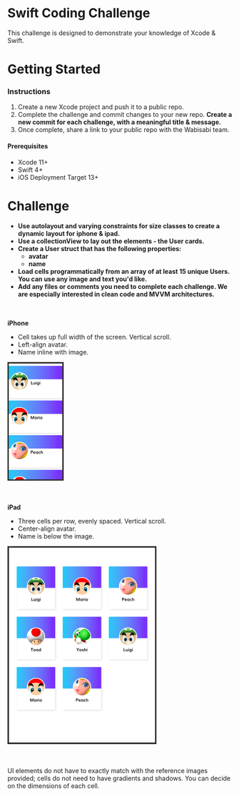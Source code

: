 # Swift Coding Challenge

This challenge is designed to demonstrate your knowledge of Xcode & Swift.

<h1> Getting Started </h1>

<h3> Instructions </h3>
<ol> 
  <li> Create a new Xcode project and push it to a public repo. </li>
  <li> Complete the challenge and commit changes to your new repo. <strong> Create a new commit for each challenge, with a meaningful title & message.</strong></li>
  <li> Once complete, share a link to your public repo with the Wabisabi team.</li>
</ol>

<h4> Prerequisites </h4>
<ul>
  <li> Xcode 11+ </li>
  <li> Swift 4+ </li>
  <li> iOS Deployment Target 13+ </li>
</ul>

<h1> Challenge </h1>
<strong> 
  <ul>
    <li> Use autolayout and varying constraints for size classes to create a dynamic layout for iphone & ipad. </li>
    <li> Use a collectionView to lay out the elements - the User cards. </li>
    <li> Create a User struct that has the following properties: 
          <ul>
            <li> avatar </li> 
            <li> name </li>
          </ul>
    <li> Load cells programmatically from an array of at least 15 unique Users. You can use any image and text you'd like. </li>
    <li> Add any files or comments you need to complete each challenge. We are especially interested in clean code and MVVM architectures. </li>
  </ul> 
</strong>

<br></br>
<strong> iPhone </strong>
<ul>
    <li> Cell takes up full width of the screen. Vertical scroll. </li>
    <li> Left-align avatar. </li>
    <li> Name inline with image. </li>
</ul> 
<img src = "images/iphone.png">

<br></br>
<strong> iPad </strong>
<ul>
  <li> Three cells per row, evenly spaced. Vertical scroll. </li>
  <li> Center-align avatar. </li>
  <li> Name is below the image. </li>
</ul> 
<img src = "images/ipad.png">

<br></br>
UI elements do not have to exactly match with the reference images provided; cells do not need to have gradients and shadows. You can decide on the dimensions of each cell. 
